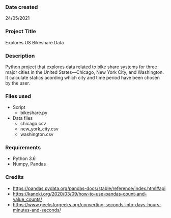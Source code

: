### Date created
24/05/2021

### Project Title
Explores US Bikeshare Data

### Description
Python project that explores data related to bike share systems for three major cities in the United States—Chicago, 
New York City, and Washington. It calculate statics acording which city and time period have been chosen by the user.

### Files used
- Script
    - bikeshare.py
- Data files
    - chicago.csv
    - new_york_city.csv
    - washington.csv

### Requirements
- Python 3.6
- Numpy, Pandas

### Credits
- https://pandas.pydata.org/pandas-docs/stable/reference/index.html#api
- https://kanoki.org/2020/03/09/how-to-use-pandas-count-and-value_counts/
- https://www.geeksforgeeks.org/converting-seconds-into-days-hours-minutes-and-seconds/
